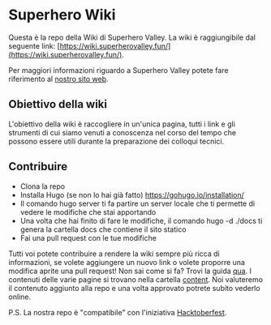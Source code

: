 # Superhero Wiki

Questa è la repo della Wiki di Superhero Valley. La wiki è raggiungibile dal seguente link: [https://wiki.superherovalley.fun/](https://wiki.superherovalley.fun/).

Per maggiori informazioni riguardo a Superhero Valley potete fare riferimento al [nostro sito web](https://superherovalley.fun/).

## Obiettivo della wiki

L'obiettivo della wiki è raccogliere in un'unica pagina, tutti i link e gli strumenti di cui siamo venuti a conoscenza nel corso del tempo che possono essere utili durante la preparazione dei colloqui tecnici.

## Contribuire

-   Clona la repo
-   Installa Hugo (se non lo hai già fatto) https://gohugo.io/installation/
-   Il comando hugo server ti fa partire un server locale che ti permette di vedere le modifiche che stai apportando
-   Una volta che hai finito di fare le modifiche, il comando hugo -d ./docs ti genera la cartella docs che contiene il sito statico
-   Fai una pull request con le tue modifiche

Tutti voi potete contribuire a rendere la wiki sempre più ricca di informazioni, se volete aggiungere un nuovo link o volete proporre una modifica aprite una pull request! Non sai come si fa? Trovi la guida [qua](https://github.com/SuperheroesValley/SuperHeroesWiki/blob/main/CONTRIBUTION.md).
I contenuti delle varie pagine si trovano nella cartella [content](https://github.com/SuperheroesValley/SuperHeroesWiki/tree/main/content).
Noi valuteremo il contenuto aggiunto alla repo e una volta approvato potrete subito vederlo online.

P.S. La nostra repo è "compatibile" con l'iniziativa [Hacktoberfest](https://hacktoberfest.digitalocean.com/).
